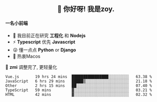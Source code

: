 <h2 align="center">👋 你好呀! 我是zoy.</h2>

#### 一名小前端

- 🌱 我目前正在研究 **工程化** 和 **Nodejs**
- ⚡ **Typescript** 优先 **Javascript**
- 😜 懂一点点 **Python** or **Django**
- 🚀 热衷Macos

🌟 **zmi** 调整完了, 更轻量化




<!--
**l-zoy/l-zoy** is a ✨ _special_ ✨ repository because its `README.md` (this file) appears on your GitHub profile.

Here are some ideas to get you started:

- 🔭 I’m currently working on ...
- 🌱 I’m currently learning ...
- 👯 I’m looking to collaborate on ...
- 🤔 I’m looking for help with ...
- 💬 Ask me about ...
- 📫 How to reach me: ...
- 😄 Pronouns: ...
- ⚡ Fun fact: ...
-->

<!--START_SECTION:waka-->
```text
Vue.js       19 hrs 24 mins  ████████████████░░░░░░░░░   63.38 % 
JavaScript   6 hrs 29 mins   █████▒░░░░░░░░░░░░░░░░░░░   21.18 % 
Other        2 hrs 15 mins   ██░░░░░░░░░░░░░░░░░░░░░░░   07.40 % 
TypeScript   59 mins         ▓░░░░░░░░░░░░░░░░░░░░░░░░   03.21 % 
HTML         42 mins         ▓░░░░░░░░░░░░░░░░░░░░░░░░   02.32 % 
```
<!--END_SECTION:waka-->
